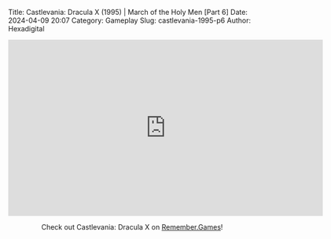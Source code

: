 Title: Castlevania: Dracula X (1995) | March of the Holy Men [Part 6]
Date: 2024-04-09 20:07
Category: Gameplay
Slug: castlevania-1995-p6
Author: Hexadigital

<center><iframe src="https://www.youtube.com/embed/Lddfml-HT0A?feature=oembed" allow="accelerometer; autoplay; encrypted-media; gyroscope; picture-in-picture" width="640" height="360" frameborder="0"></iframe>

Check out Castlevania: Dracula X on [Remember.Games]()!</center>